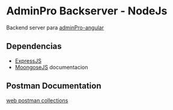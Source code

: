 # AdminPro Backserver - NodeJs

Backend server para [adminPro-angular](https://github.com/DarioZubaray/adminPro-angular)

## Dependencias

- [ExpressJS](https://expressjs.com/es/)
- [MoongoseJS](https://mongoosejs.com/docs/guide.html) documentacion

## Postman Documentation

[web postman collections](https://web.postman.co/collections/4732245-127a4e73-e2e3-4c46-9fcb-4779729164ef?version=latest&workspace=730bc0a6-a6b0-4273-8d32-55c543d3529d)